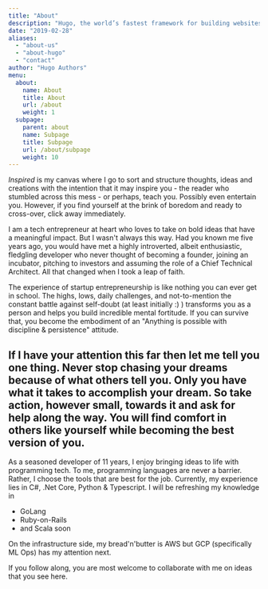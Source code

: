 ```yaml
---
title: "About"
description: "Hugo, the world’s fastest framework for building websites"
date: "2019-02-28"
aliases:
  - "about-us"
  - "about-hugo"
  - "contact"
author: "Hugo Authors"
menu:
  about:
    name: About
    title: About
    url: /about
    weight: 1
  subpage:
    parent: about
    name: Subpage
    title: Subpage
    url: /about/subpage
    weight: 10
---
```


*Inspired* is my canvas where I go to sort and structure thoughts, ideas and creations with the intention that it may inspire you - the reader who stumbled across this mess - or perhaps, teach you. Possibly even entertain you. However, if you find yourself at the brink of boredom and ready to cross-over, click away immediately. 

I am a tech entrepreneur at heart who loves to take on bold ideas that have a meaningful impact. But I wasn't always this way. Had you known me five years ago, you would have met a highly introverted, albeit enthusiastic, fledgling developer who never thought of becoming a founder, joining an incubator, pitching to investors and assuming the role of a Chief Technical Architect. All that changed when I took a leap of faith. 

The experience of startup entrepreneurship is like nothing you can ever get in school. The highs, lows, daily challenges, and not-to-mention the constant battle against self-doubt (at least initially :) ) transforms you as a person and helps you build incredible mental fortitude. If you can survive that, you become the embodiment of an "Anything is possible with discipline & persistence" attitude.   

If I have your attention this far then let me tell you one thing. Never stop chasing your dreams because of what others tell you. Only you have what it takes to accomplish your dream. So take action, however small, towards it and ask for help along the way. You will find comfort in others like yourself while becoming the best version of you. 
---

As a seasoned developer of 11 years, I enjoy bringing ideas to life with programming tech. To me, programming languages are never a barrier. Rather, I choose the tools that are best for the job. Currently, my experience lies in C#, .Net Core, Python & Typescript. I will be refreshing my knowledge in 
* GoLang 
* Ruby-on-Rails
* and Scala soon  

On the infrastructure side, my bread'n'butter is AWS but GCP (specifically ML Ops) has my attention next.

If you follow along, you are most welcome to collaborate with me on ideas that you see here.  


